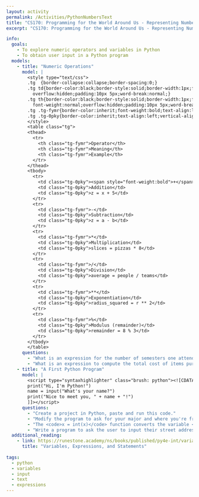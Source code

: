 ```yaml
---
layout: activity
permalink: /Activities/PythonNumbersText
title: "CS170: Programming for the World Around Us - Representing Numbers and Text with Python"
excerpt: "CS170: Programming for the World Around Us - Representing Numbers and Text with Python"

info:
  goals: 
    - To explore numeric operators and variables in Python
    - To obtain user input in a Python program
  models:
    - title: "Numeric Operations"
      model: |
        <style type="text/css">
        .tg  {border-collapse:collapse;border-spacing:0;}
        .tg td{border-color:black;border-style:solid;border-width:1px;font-family:Arial, sans-serif;font-size:14px;
          overflow:hidden;padding:10px 5px;word-break:normal;}
        .tg th{border-color:black;border-style:solid;border-width:1px;font-family:Arial, sans-serif;font-size:14px;
          font-weight:normal;overflow:hidden;padding:10px 5px;word-break:normal;}
        .tg .tg-fymr{border-color:inherit;font-weight:bold;text-align:left;vertical-align:top}
        .tg .tg-0pky{border-color:inherit;text-align:left;vertical-align:top}
        </style>
        <table class="tg">
        <thead>
          <tr>
            <th class="tg-fymr">Operator</th>
            <th class="tg-fymr">Meaning</th>
            <th class="tg-fymr">Example</th>
          </tr>
        </thead>
        <tbody>
          <tr>
            <td class="tg-0pky"><span style="font-weight:bold">+</span></td>
            <td class="tg-0pky">Addition</td>
            <td class="tg-0pky">z = x + 5</td>
          </tr>
          <tr>
            <td class="tg-fymr">-</td>
            <td class="tg-0pky">Subtraction</td>
            <td class="tg-0pky">z = a - b</td>
          </tr>
          <tr>
            <td class="tg-fymr">*</td>
            <td class="tg-0pky">Multiplication</td>
            <td class="tg-0pky">slices = pizzas * 8</td>
          </tr>
          <tr>
            <td class="tg-fymr">/</td>
            <td class="tg-0pky">Division</td>
            <td class="tg-0pky">average = people / teams</td>
          </tr>
          <tr>
            <td class="tg-fymr">**</td>
            <td class="tg-0pky">Exponentiation</td>
            <td class="tg-0pky">radius_squared = r ** 2</td>
          </tr>
          <tr>
            <td class="tg-fymr">%</td>
            <td class="tg-0pky">Modulus (remainder)</td>
            <td class="tg-0pky">remainder = 8 % 3</td>
          </tr>
        </tbody>
        </table>
      questions: 
        - "What is an expression for the number of semesters one attends class, assuming a 4-year college degree program?"  
        - "What is an expression to compute the total cost of items purchased at a store with 6 percent state sales tax?"
    - title: "A First Python Program"
      model: |
        <script type="syntaxhighlighter" class="brush: python"><![CDATA[
        print("Hi, I'm Python!")
        name = input("What's your name?")
        print("Nice to meet you, " + name + "!")
        ]]></script>  
      questions: 
        - "Create a project in Python, paste and run this code."
        - "Modify the program to ask for your major and where you're from, and print that." 
        - "The <code>x = int(x)</code> function converts the variable <code>x</code> from text to a whole number.  Ask for the year you'll graduate, convert it to a number, and subtract the current year from it.  Print that value to show how many years it will be until you graduate."
        - "Write a program to ask the user to input their street address, city, state, and zip code, and print out their address like one would on an mailing envelope."
  additional_reading:
    - link: https://runestone.academy/ns/books/published/py4e-int/variables/toctree.html
      title: "Variables, Expressions, and Statements"
      
tags:
  - python
  - variables
  - input
  - text
  - expressions
---
```


